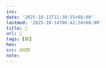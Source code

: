```yaml
---
ivs:
date: '2025-10-13T11:30:55+08:00'
lastmod: '2025-10-14T06:42:24+08:00'
title: 󰧨
url: 󰧨
tags: [䈀]
hex: 
src: GHZR
note:
---
```

